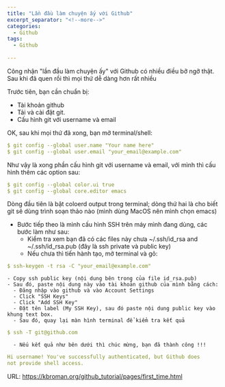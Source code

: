 ```yaml
---
title: "Lần đầu làm chuyện ấy với Github"
excerpt_separator: "<!--more-->"
categories:
  - Github
tags:
  - Github
  
---
```


Công nhận "lần đầu làm chuyện ấy" với Github có nhiều điều bỡ ngỡ thật. Sau khi đã quen rồi thì mọi thứ dễ dàng hơn rất nhiều

Trước tiên, bạn cần chuẩn bị:

- Tài khoản github
- Tải và cài đặt git.
- Cấu hình git với username và email

OK, sau khi mọi thứ đã xong, bạn mở terminal/shell:

```yaml
$ git config --global user.name "Your name here"
$ git config --global user.email "your_email@example.com"
```

Như vậy là xong phần cấu hình git với username và email, với mình thì cấu hình thêm các option sau:

```yaml
$ git config --global color.ui true
$ git config --global core.editor emacs
```
Dòng đầu tiên là bật coloerd output trong terminal; dòng thứ hai là cho biết git sẽ dùng trình soạn thảo nào (mình dùng MacOS nên mình chọn emacs)

- Bước tiếp theo là mình cấu hình SSH trên máy mình đang dùng, các bước làm như sau:
    - Kiểm tra xem bạn đã có các files này chưa ~/.ssh/id_rsa and ~/.ssh/id_rsa.pub (đây là ssh private và public key)
    - Nếu chưa thì tiến hành tạo, mở terminal và gõ:

```yaml
$ ssh-keygen -t rsa -C "your_email@example.com"
```

    - Copy ssh public key (nội dung bên trong của file id_rsa.pub)
    - Sau đó, paste nội dung này vào tài khoản github của mình bằng cách:
      - Đăng nhập vào github và vào Account Settings
      - Click "SSH Keys" 
      - Click "Add SSH Key" 
      - Đặt tên label (My SSH Key), sau đó paste nội dung public key vào khung text box.
      - Sau đó, quay lại màn hình terminal để kiểm tra kết quả

```yaml
$ ssh -T git@github.com
```

      - Nếu kết quả như bên dưới thì chúc mừng, bạn đã thành công !!!

```yaml
Hi username! You've successfully authenticated, but Github does
not provide shell access.
```

URL: https://kbroman.org/github_tutorial/pages/first_time.html
